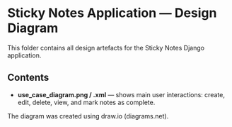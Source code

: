 # Sticky Notes Application — Design Diagram

This folder contains all design artefacts for the Sticky Notes Django application.

## Contents

- **use_case_diagram.png / .xml** — shows main user interactions: create, edit, delete, view, and mark notes as complete.

The diagram was created using draw.io (diagrams.net).

